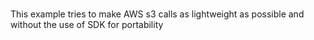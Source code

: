 #
This example tries to make AWS s3 calls as lightweight as possible and without the use of SDK for portability
